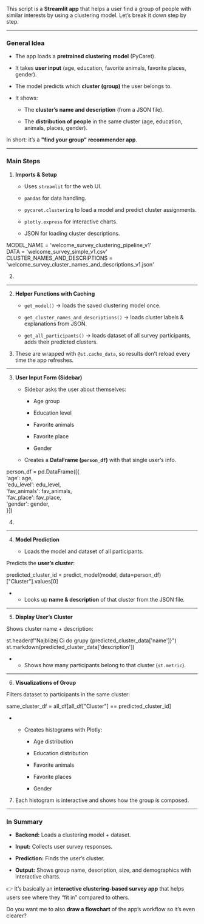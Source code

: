 This script is a **Streamlit app** that helps a user find a group of people with similar interests by using a clustering model. Let’s break it down step by step.

---

### **General Idea**

* The app loads a **pretrained clustering model** (PyCaret).

* It takes **user input** (age, education, favorite animals, favorite places, gender).

* The model predicts which **cluster (group)** the user belongs to.

* It shows:

  * The **cluster’s name and description** (from a JSON file).

  * The **distribution of people** in the same cluster (age, education, animals, places, gender).

In short: it’s a **"find your group" recommender app**.

---

### **Main Steps**

1. **Imports & Setup**

   * Uses `streamlit` for the web UI.

   * `pandas` for data handling.

   * `pycaret.clustering` to load a model and predict cluster assignments.

   * `plotly.express` for interactive charts.

   * JSON for loading cluster descriptions.

MODEL\_NAME \= 'welcome\_survey\_clustering\_pipeline\_v1'  
DATA \= 'welcome\_survey\_simple\_v1.csv'  
CLUSTER\_NAMES\_AND\_DESCRIPTIONS \= 'welcome\_survey\_cluster\_names\_and\_descriptions\_v1.json'

2. 

---

2. **Helper Functions with Caching**

   * `get_model()` → loads the saved clustering model once.

   * `get_cluster_names_and_descriptions()` → loads cluster labels & explanations from JSON.

   * `get_all_participants()` → loads dataset of all survey participants, adds their predicted clusters.

3. These are wrapped with `@st.cache_data`, so results don’t reload every time the app refreshes.

---

3. **User Input Form (Sidebar)**

   * Sidebar asks the user about themselves:

     * Age group

     * Education level

     * Favorite animals

     * Favorite place

     * Gender

   * Creates a **DataFrame (`person_df`)** with that single user’s info.

person\_df \= pd.DataFrame(\[{  
    'age': age,  
    'edu\_level': edu\_level,  
    'fav\_animals': fav\_animals,  
    'fav\_place': fav\_place,  
    'gender': gender,  
}\])

4. 

---

4. **Model Prediction**

   * Loads the model and dataset of all participants.

Predicts the **user’s cluster**:

 predicted\_cluster\_id \= predict\_model(model, data=person\_df)\["Cluster"\].values\[0\]

*   
  * Looks up **name & description** of that cluster from the JSON file.

---

5. **Display User’s Cluster**

Shows cluster name \+ description:

 st.header(f"Najbliżej Ci do grupy {predicted\_cluster\_data\['name'\]}")  
st.markdown(predicted\_cluster\_data\['description'\])

*   
  * Shows how many participants belong to that cluster (`st.metric`).

---

6. **Visualizations of Group**

Filters dataset to participants in the same cluster:

 same\_cluster\_df \= all\_df\[all\_df\["Cluster"\] \== predicted\_cluster\_id\]

*   
  * Creates histograms with Plotly:

    * Age distribution

    * Education distribution

    * Favorite animals

    * Favorite places

    * Gender

7. Each histogram is interactive and shows how the group is composed.

---

### **In Summary**

* **Backend:** Loads a clustering model \+ dataset.

* **Input:** Collects user survey responses.

* **Prediction:** Finds the user’s cluster.

* **Output:** Shows group name, description, size, and demographics with interactive charts.

👉 It’s basically an **interactive clustering-based survey app** that helps users see where they “fit in” compared to others.

Do you want me to also **draw a flowchart** of the app’s workflow so it’s even clearer?

